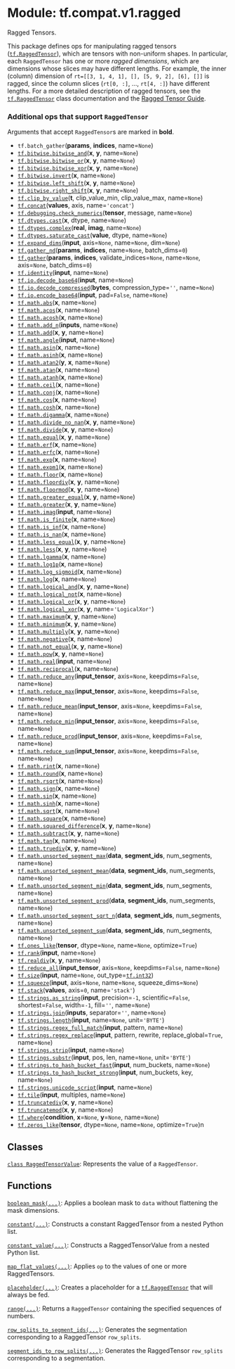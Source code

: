 <div itemscope itemtype="http://developers.google.com/ReferenceObject">
<meta itemprop="name" content="tf.compat.v1.ragged" />
<meta itemprop="path" content="Stable" />
</div>

# Module: tf.compat.v1.ragged

Ragged Tensors.

<!-- Placeholder for "Used in" -->

This package defines ops for manipulating ragged tensors (<a href="../../../tf/RaggedTensor.md"><code>tf.RaggedTensor</code></a>),
which are tensors with non-uniform shapes.  In particular, each `RaggedTensor`
has one or more *ragged dimensions*, which are dimensions whose slices may have
different lengths.  For example, the inner (column) dimension of
`rt=[[3, 1, 4, 1], [], [5, 9, 2], [6], []]` is ragged, since the column slices
(`rt[0, :]`, ..., `rt[4, :]`) have different lengths.  For a more detailed
description of ragged tensors, see the <a href="../../../tf/RaggedTensor.md"><code>tf.RaggedTensor</code></a> class documentation
and the [Ragged Tensor Guide](/guide/ragged_tensors).


### Additional ops that support `RaggedTensor`

Arguments that accept `RaggedTensor`s are marked in **bold**.

* `tf.batch_gather`(**params**, **indices**, name=`None`)
* <a href="../../../tf/bitwise/bitwise_and.md"><code>tf.bitwise.bitwise_and</code></a>(**x**, **y**, name=`None`)
* <a href="../../../tf/bitwise/bitwise_or.md"><code>tf.bitwise.bitwise_or</code></a>(**x**, **y**, name=`None`)
* <a href="../../../tf/bitwise/bitwise_xor.md"><code>tf.bitwise.bitwise_xor</code></a>(**x**, **y**, name=`None`)
* <a href="../../../tf/bitwise/invert.md"><code>tf.bitwise.invert</code></a>(**x**, name=`None`)
* <a href="../../../tf/bitwise/left_shift.md"><code>tf.bitwise.left_shift</code></a>(**x**, **y**, name=`None`)
* <a href="../../../tf/bitwise/right_shift.md"><code>tf.bitwise.right_shift</code></a>(**x**, **y**, name=`None`)
* <a href="../../../tf/clip_by_value.md"><code>tf.clip_by_value</code></a>(**t**, clip_value_min, clip_value_max, name=`None`)
* <a href="../../../tf/concat.md"><code>tf.concat</code></a>(**values**, axis, name=`'concat'`)
* <a href="../../../tf/debugging/check_numerics.md"><code>tf.debugging.check_numerics</code></a>(**tensor**, message, name=`None`)
* <a href="../../../tf/dtypes/cast.md"><code>tf.dtypes.cast</code></a>(**x**, dtype, name=`None`)
* <a href="../../../tf/dtypes/complex.md"><code>tf.dtypes.complex</code></a>(**real**, **imag**, name=`None`)
* <a href="../../../tf/dtypes/saturate_cast.md"><code>tf.dtypes.saturate_cast</code></a>(**value**, dtype, name=`None`)
* <a href="../../../tf/expand_dims.md"><code>tf.expand_dims</code></a>(**input**, axis=`None`, name=`None`, dim=`None`)
* <a href="../../../tf/gather_nd.md"><code>tf.gather_nd</code></a>(**params**, **indices**, name=`None`, batch_dims=`0`)
* <a href="../../../tf/gather.md"><code>tf.gather</code></a>(**params**, **indices**, validate_indices=`None`, name=`None`, axis=`None`, batch_dims=`0`)
* <a href="../../../tf/identity.md"><code>tf.identity</code></a>(**input**, name=`None`)
* <a href="../../../tf/io/decode_base64.md"><code>tf.io.decode_base64</code></a>(**input**, name=`None`)
* <a href="../../../tf/io/decode_compressed.md"><code>tf.io.decode_compressed</code></a>(**bytes**, compression_type=`''`, name=`None`)
* <a href="../../../tf/io/encode_base64.md"><code>tf.io.encode_base64</code></a>(**input**, pad=`False`, name=`None`)
* <a href="../../../tf/math/abs.md"><code>tf.math.abs</code></a>(**x**, name=`None`)
* <a href="../../../tf/math/acos.md"><code>tf.math.acos</code></a>(**x**, name=`None`)
* <a href="../../../tf/math/acosh.md"><code>tf.math.acosh</code></a>(**x**, name=`None`)
* <a href="../../../tf/math/add_n.md"><code>tf.math.add_n</code></a>(**inputs**, name=`None`)
* <a href="../../../tf/math/add.md"><code>tf.math.add</code></a>(**x**, **y**, name=`None`)
* <a href="../../../tf/math/angle.md"><code>tf.math.angle</code></a>(**input**, name=`None`)
* <a href="../../../tf/math/asin.md"><code>tf.math.asin</code></a>(**x**, name=`None`)
* <a href="../../../tf/math/asinh.md"><code>tf.math.asinh</code></a>(**x**, name=`None`)
* <a href="../../../tf/math/atan2.md"><code>tf.math.atan2</code></a>(**y**, **x**, name=`None`)
* <a href="../../../tf/math/atan.md"><code>tf.math.atan</code></a>(**x**, name=`None`)
* <a href="../../../tf/math/atanh.md"><code>tf.math.atanh</code></a>(**x**, name=`None`)
* <a href="../../../tf/math/ceil.md"><code>tf.math.ceil</code></a>(**x**, name=`None`)
* <a href="../../../tf/math/conj.md"><code>tf.math.conj</code></a>(**x**, name=`None`)
* <a href="../../../tf/math/cos.md"><code>tf.math.cos</code></a>(**x**, name=`None`)
* <a href="../../../tf/math/cosh.md"><code>tf.math.cosh</code></a>(**x**, name=`None`)
* <a href="../../../tf/math/digamma.md"><code>tf.math.digamma</code></a>(**x**, name=`None`)
* <a href="../../../tf/math/divide_no_nan.md"><code>tf.math.divide_no_nan</code></a>(**x**, **y**, name=`None`)
* <a href="../../../tf/math/divide.md"><code>tf.math.divide</code></a>(**x**, **y**, name=`None`)
* <a href="../../../tf/math/equal.md"><code>tf.math.equal</code></a>(**x**, **y**, name=`None`)
* <a href="../../../tf/math/erf.md"><code>tf.math.erf</code></a>(**x**, name=`None`)
* <a href="../../../tf/math/erfc.md"><code>tf.math.erfc</code></a>(**x**, name=`None`)
* <a href="../../../tf/math/exp.md"><code>tf.math.exp</code></a>(**x**, name=`None`)
* <a href="../../../tf/math/expm1.md"><code>tf.math.expm1</code></a>(**x**, name=`None`)
* <a href="../../../tf/math/floor.md"><code>tf.math.floor</code></a>(**x**, name=`None`)
* <a href="../../../tf/math/floordiv.md"><code>tf.math.floordiv</code></a>(**x**, **y**, name=`None`)
* <a href="../../../tf/math/floormod.md"><code>tf.math.floormod</code></a>(**x**, **y**, name=`None`)
* <a href="../../../tf/math/greater_equal.md"><code>tf.math.greater_equal</code></a>(**x**, **y**, name=`None`)
* <a href="../../../tf/math/greater.md"><code>tf.math.greater</code></a>(**x**, **y**, name=`None`)
* <a href="../../../tf/math/imag.md"><code>tf.math.imag</code></a>(**input**, name=`None`)
* <a href="../../../tf/math/is_finite.md"><code>tf.math.is_finite</code></a>(**x**, name=`None`)
* <a href="../../../tf/math/is_inf.md"><code>tf.math.is_inf</code></a>(**x**, name=`None`)
* <a href="../../../tf/math/is_nan.md"><code>tf.math.is_nan</code></a>(**x**, name=`None`)
* <a href="../../../tf/math/less_equal.md"><code>tf.math.less_equal</code></a>(**x**, **y**, name=`None`)
* <a href="../../../tf/math/less.md"><code>tf.math.less</code></a>(**x**, **y**, name=`None`)
* <a href="../../../tf/math/lgamma.md"><code>tf.math.lgamma</code></a>(**x**, name=`None`)
* <a href="../../../tf/math/log1p.md"><code>tf.math.log1p</code></a>(**x**, name=`None`)
* <a href="../../../tf/math/log_sigmoid.md"><code>tf.math.log_sigmoid</code></a>(**x**, name=`None`)
* <a href="../../../tf/math/log.md"><code>tf.math.log</code></a>(**x**, name=`None`)
* <a href="../../../tf/math/logical_and.md"><code>tf.math.logical_and</code></a>(**x**, **y**, name=`None`)
* <a href="../../../tf/math/logical_not.md"><code>tf.math.logical_not</code></a>(**x**, name=`None`)
* <a href="../../../tf/math/logical_or.md"><code>tf.math.logical_or</code></a>(**x**, **y**, name=`None`)
* <a href="../../../tf/math/logical_xor.md"><code>tf.math.logical_xor</code></a>(**x**, **y**, name=`'LogicalXor'`)
* <a href="../../../tf/math/maximum.md"><code>tf.math.maximum</code></a>(**x**, **y**, name=`None`)
* <a href="../../../tf/math/minimum.md"><code>tf.math.minimum</code></a>(**x**, **y**, name=`None`)
* <a href="../../../tf/math/multiply.md"><code>tf.math.multiply</code></a>(**x**, **y**, name=`None`)
* <a href="../../../tf/math/negative.md"><code>tf.math.negative</code></a>(**x**, name=`None`)
* <a href="../../../tf/math/not_equal.md"><code>tf.math.not_equal</code></a>(**x**, **y**, name=`None`)
* <a href="../../../tf/math/pow.md"><code>tf.math.pow</code></a>(**x**, **y**, name=`None`)
* <a href="../../../tf/math/real.md"><code>tf.math.real</code></a>(**input**, name=`None`)
* <a href="../../../tf/math/reciprocal.md"><code>tf.math.reciprocal</code></a>(**x**, name=`None`)
* <a href="../../../tf/math/reduce_any.md"><code>tf.math.reduce_any</code></a>(**input_tensor**, axis=`None`, keepdims=`False`, name=`None`)
* <a href="../../../tf/math/reduce_max.md"><code>tf.math.reduce_max</code></a>(**input_tensor**, axis=`None`, keepdims=`False`, name=`None`)
* <a href="../../../tf/math/reduce_mean.md"><code>tf.math.reduce_mean</code></a>(**input_tensor**, axis=`None`, keepdims=`False`, name=`None`)
* <a href="../../../tf/math/reduce_min.md"><code>tf.math.reduce_min</code></a>(**input_tensor**, axis=`None`, keepdims=`False`, name=`None`)
* <a href="../../../tf/math/reduce_prod.md"><code>tf.math.reduce_prod</code></a>(**input_tensor**, axis=`None`, keepdims=`False`, name=`None`)
* <a href="../../../tf/math/reduce_sum.md"><code>tf.math.reduce_sum</code></a>(**input_tensor**, axis=`None`, keepdims=`False`, name=`None`)
* <a href="../../../tf/math/rint.md"><code>tf.math.rint</code></a>(**x**, name=`None`)
* <a href="../../../tf/math/round.md"><code>tf.math.round</code></a>(**x**, name=`None`)
* <a href="../../../tf/math/rsqrt.md"><code>tf.math.rsqrt</code></a>(**x**, name=`None`)
* <a href="../../../tf/math/sign.md"><code>tf.math.sign</code></a>(**x**, name=`None`)
* <a href="../../../tf/math/sin.md"><code>tf.math.sin</code></a>(**x**, name=`None`)
* <a href="../../../tf/math/sinh.md"><code>tf.math.sinh</code></a>(**x**, name=`None`)
* <a href="../../../tf/math/sqrt.md"><code>tf.math.sqrt</code></a>(**x**, name=`None`)
* <a href="../../../tf/math/square.md"><code>tf.math.square</code></a>(**x**, name=`None`)
* <a href="../../../tf/math/squared_difference.md"><code>tf.math.squared_difference</code></a>(**x**, **y**, name=`None`)
* <a href="../../../tf/math/subtract.md"><code>tf.math.subtract</code></a>(**x**, **y**, name=`None`)
* <a href="../../../tf/math/tan.md"><code>tf.math.tan</code></a>(**x**, name=`None`)
* <a href="../../../tf/math/truediv.md"><code>tf.math.truediv</code></a>(**x**, **y**, name=`None`)
* <a href="../../../tf/math/unsorted_segment_max.md"><code>tf.math.unsorted_segment_max</code></a>(**data**, **segment_ids**, num_segments, name=`None`)
* <a href="../../../tf/math/unsorted_segment_mean.md"><code>tf.math.unsorted_segment_mean</code></a>(**data**, **segment_ids**, num_segments, name=`None`)
* <a href="../../../tf/math/unsorted_segment_min.md"><code>tf.math.unsorted_segment_min</code></a>(**data**, **segment_ids**, num_segments, name=`None`)
* <a href="../../../tf/math/unsorted_segment_prod.md"><code>tf.math.unsorted_segment_prod</code></a>(**data**, **segment_ids**, num_segments, name=`None`)
* <a href="../../../tf/math/unsorted_segment_sqrt_n.md"><code>tf.math.unsorted_segment_sqrt_n</code></a>(**data**, **segment_ids**, num_segments, name=`None`)
* <a href="../../../tf/math/unsorted_segment_sum.md"><code>tf.math.unsorted_segment_sum</code></a>(**data**, **segment_ids**, num_segments, name=`None`)
* <a href="../../../tf/ones_like.md"><code>tf.ones_like</code></a>(**tensor**, dtype=`None`, name=`None`, optimize=`True`)
* <a href="../../../tf/rank.md"><code>tf.rank</code></a>(**input**, name=`None`)
* <a href="../../../tf/realdiv.md"><code>tf.realdiv</code></a>(**x**, **y**, name=`None`)
* <a href="../../../tf/reduce_all.md"><code>tf.reduce_all</code></a>(**input_tensor**, axis=`None`, keepdims=`False`, name=`None`)
* <a href="../../../tf/size.md"><code>tf.size</code></a>(**input**, name=`None`, out_type=<a href="../../../tf.md#int32"><code>tf.int32</code></a>)
* <a href="../../../tf/squeeze.md"><code>tf.squeeze</code></a>(**input**, axis=`None`, name=`None`, squeeze_dims=`None`)
* <a href="../../../tf/stack.md"><code>tf.stack</code></a>(**values**, axis=`0`, name=`'stack'`)
* <a href="../../../tf/strings/as_string.md"><code>tf.strings.as_string</code></a>(**input**, precision=`-1`, scientific=`False`, shortest=`False`, width=`-1`, fill=`''`, name=`None`)
* <a href="../../../tf/strings/join.md"><code>tf.strings.join</code></a>(**inputs**, separator=`''`, name=`None`)
* <a href="../../../tf/strings/length.md"><code>tf.strings.length</code></a>(**input**, name=`None`, unit=`'BYTE'`)
* <a href="../../../tf/strings/regex_full_match.md"><code>tf.strings.regex_full_match</code></a>(**input**, pattern, name=`None`)
* <a href="../../../tf/strings/regex_replace.md"><code>tf.strings.regex_replace</code></a>(**input**, pattern, rewrite, replace_global=`True`, name=`None`)
* <a href="../../../tf/strings/strip.md"><code>tf.strings.strip</code></a>(**input**, name=`None`)
* <a href="../../../tf/strings/substr.md"><code>tf.strings.substr</code></a>(**input**, pos, len, name=`None`, unit=`'BYTE'`)
* <a href="../../../tf/strings/to_hash_bucket_fast.md"><code>tf.strings.to_hash_bucket_fast</code></a>(**input**, num_buckets, name=`None`)
* <a href="../../../tf/strings/to_hash_bucket_strong.md"><code>tf.strings.to_hash_bucket_strong</code></a>(**input**, num_buckets, key, name=`None`)
* <a href="../../../tf/strings/unicode_script.md"><code>tf.strings.unicode_script</code></a>(**input**, name=`None`)
* <a href="../../../tf/tile.md"><code>tf.tile</code></a>(**input**, multiples, name=`None`)
* <a href="../../../tf/truncatediv.md"><code>tf.truncatediv</code></a>(**x**, **y**, name=`None`)
* <a href="../../../tf/truncatemod.md"><code>tf.truncatemod</code></a>(**x**, **y**, name=`None`)
* <a href="../../../tf/where.md"><code>tf.where</code></a>(**condition**, **x**=`None`, **y**=`None`, name=`None`)
* <a href="../../../tf/zeros_like.md"><code>tf.zeros_like</code></a>(**tensor**, dtype=`None`, name=`None`, optimize=`True`)n

## Classes

[`class RaggedTensorValue`](../../../tf/compat/v1/ragged/RaggedTensorValue.md): Represents the value of a `RaggedTensor`.

## Functions

[`boolean_mask(...)`](../../../tf/ragged/boolean_mask.md): Applies a boolean mask to `data` without flattening the mask dimensions.

[`constant(...)`](../../../tf/ragged/constant.md): Constructs a constant RaggedTensor from a nested Python list.

[`constant_value(...)`](../../../tf/compat/v1/ragged/constant_value.md): Constructs a RaggedTensorValue from a nested Python list.

[`map_flat_values(...)`](../../../tf/ragged/map_flat_values.md): Applies `op` to the values of one or more RaggedTensors.

[`placeholder(...)`](../../../tf/compat/v1/ragged/placeholder.md): Creates a placeholder for a <a href="../../../tf/RaggedTensor.md"><code>tf.RaggedTensor</code></a> that will always be fed.

[`range(...)`](../../../tf/ragged/range.md): Returns a `RaggedTensor` containing the specified sequences of numbers.

[`row_splits_to_segment_ids(...)`](../../../tf/ragged/row_splits_to_segment_ids.md): Generates the segmentation corresponding to a RaggedTensor `row_splits`.

[`segment_ids_to_row_splits(...)`](../../../tf/ragged/segment_ids_to_row_splits.md): Generates the RaggedTensor `row_splits` corresponding to a segmentation.

